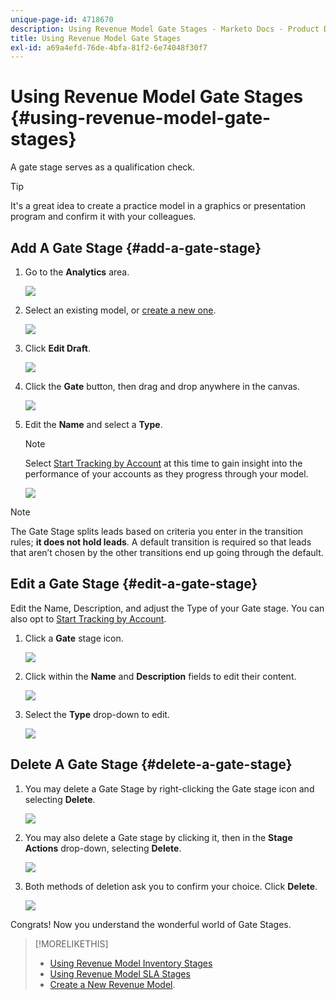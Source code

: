 ```yaml
---
unique-page-id: 4718670
description: Using Revenue Model Gate Stages - Marketo Docs - Product Documentation
title: Using Revenue Model Gate Stages
exl-id: a69a4efd-76de-4bfa-81f2-6e74048f30f7
---
```

# Using Revenue Model Gate Stages {#using-revenue-model-gate-stages}

A gate stage serves as a qualification check.

>[!TIP]
>
>It's a great idea to create a practice model in a graphics or presentation program and confirm it with your colleagues.

## Add A Gate Stage {#add-a-gate-stage}

1. Go to the **Analytics** area.

   ![](assets/image2015-4-27-23-3a27-3a43.png)

1. Select an existing model, or [create a new one](/help/marketo/product-docs/reporting/revenue-cycle-analytics/revenue-cycle-models/create-a-new-revenue-model.md).

   ![](assets/image2015-4-27-15-3a6-3a30.png)

1. Click **Edit Draft**.

   ![](assets/image2015-4-27-12-3a10-3a49.png)

1. Click the **Gate** button, then drag and drop anywhere in the canvas.

   ![](assets/image2015-4-27-16-3a54-3a19.png)

1. Edit the **Name** and select a **Type**.

   >[!NOTE]
   >
   >Select [Start Tracking by Account](/help/marketo/product-docs/reporting/revenue-cycle-analytics/revenue-cycle-models/start-tracking-by-account-in-the-revenue-modeler.md) at this time to gain insight into the performance of your accounts as they progress through your model.

   ![](assets/image2015-4-28-12-3a1-3a7.png)

>[!NOTE]
>
>The Gate Stage splits leads based on criteria you enter in the transition rules; **it does not hold leads**. A default transition is required so that leads that aren’t chosen by the other transitions end up going through the default.

## Edit a Gate Stage {#edit-a-gate-stage}

Edit the Name, Description, and adjust the Type of your Gate stage. You can also opt to [Start Tracking by Account](/help/marketo/product-docs/reporting/revenue-cycle-analytics/revenue-cycle-models/start-tracking-by-account-in-the-revenue-modeler.md).

1. Click a **Gate** stage icon.

   ![](assets/image2015-4-27-17-3a11-3a41.png)

1. Click within the **Name** and **Description** fields to edit their content.

   ![](assets/image2015-4-28-12-3a17-3a22.png)

1. Select the **Type** drop-down to edit.

   ![](assets/image2015-4-27-17-3a14-3a7.png)

## Delete A Gate Stage {#delete-a-gate-stage}

1. You may delete a Gate Stage by right-clicking the Gate stage icon and selecting **Delete**.

   ![](assets/image2015-4-28-12-3a30-3a19.png)

1. You may also delete a Gate stage by clicking it, then in the **Stage Actions** drop-down, selecting **Delete**.

   ![](assets/image2015-4-28-12-3a56-3a28.png)

1. Both methods of deletion ask you to confirm your choice. Click **Delete**.

   ![](assets/image2015-4-28-12-3a52-3a22.png)

Congrats! Now you understand the wonderful world of Gate Stages.

>[!MORELIKETHIS]
>
>* [Using Revenue Model Inventory Stages](/help/marketo/product-docs/reporting/revenue-cycle-analytics/revenue-cycle-models/using-revenue-model-inventory-stages.md)
>* [Using Revenue Model SLA Stages](/help/marketo/product-docs/reporting/revenue-cycle-analytics/revenue-cycle-models/using-revenue-model-sla-stages.md)
>* [Create a New Revenue Model](/help/marketo/product-docs/reporting/revenue-cycle-analytics/revenue-cycle-models/create-a-new-revenue-model.md).
